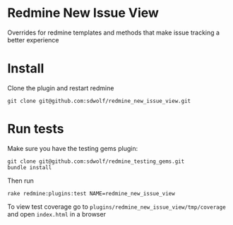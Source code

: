# Redmine New Issue View

Overrides for redmine templates and methods that make issue tracking a better
experience

# Install

Clone the plugin and restart redmine
```
git clone git@github.com:sdwolf/redmine_new_issue_view.git
```

# Run tests

Make sure you have the testing gems plugin:
```
git clone git@github.com:sdwolf/redmine_testing_gems.git
bundle install
```

Then run
```
rake redmine:plugins:test NAME=redmine_new_issue_view
```

To view test coverage go to `plugins/redmine_new_issue_view/tmp/coverage`
and open `index.html` in a browser
